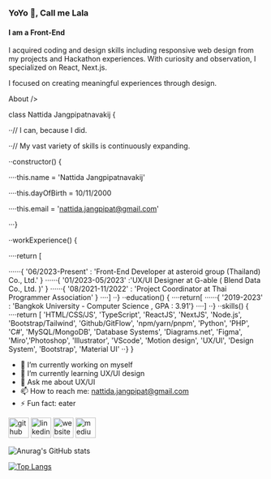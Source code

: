 ### YoYo 👋, Call me Lala
#### I am a Front-End
I acquired coding and design skills including responsive web design from my projects and Hackathon experiences. With curiosity and observation, I specialized on React, Next.js.

I focused on creating meaningful experiences through design.

About />

class Nattida Jangpipatnavakij {

··// I can, because I did.

··// My vast variety of skills is continuously expanding.

··constructor() {

····this.name = 'Nattida Jangpipatnavakij'

····this.dayOfBirth = 10/11/2000

····this.email = 'nattida.jangpipat@gmail.com'

···}

··workExperience() {

····return [

······{ '06/2023-Present' : 'Front-End Developer at asteroid group (Thailand) Co., Ltd.' }
······{ '01/2023-05/2023' :'UX/UI Designer at G-able ( Blend Data Co., Ltd. )' }
······{ '08/2021-11/2022' : 'Project Coordinator at Thai Programmer Association' }
····]
··}
··education() {
····return[
······{ '2019-2023' : 'Bangkok University - Computer Science , GPA : 3.91'}
····]
··}
··skills() {
····return [
'HTML/CSS/JS', 'TypeScript', 'ReactJS', 'NextJS', 'Node.js', 'Bootstrap/Tailwind', 'Github/GitFlow', 'npm/yarn/pnpm', 'Python', 'PHP', 'C#', 'MySQL/MongoDB', 'Database Systems', 'Diagrams.net', 'Figma', 'Miro','Photoshop', 'Illustrator', 'VScode', 'Motion design', 'UX/UI', 'Design System', 'Bootstrap', 'Material UI'
··}
}



- 🔭 I’m currently working on myself 
- 🌱 I’m currently learning UX/UI design 
- 💬 Ask me about UX/UI 
- 📫 How to reach me: nattida.jangpipat@gmail.com 
- ⚡ Fun fact: eater 


[<img src='https://cdn.jsdelivr.net/npm/simple-icons@3.0.1/icons/github.svg' alt='github' height='40'>](https://github.com/https://github.com/LaLaStalin )  [<img src='https://cdn.jsdelivr.net/npm/simple-icons@3.0.1/icons/linkedin.svg' alt='linkedin' height='40'>](https://www.linkedin.com/in/https://www.linkedin.com/in/nattidajang//)  [<img src='https://cdn.jsdelivr.net/npm/simple-icons@3.0.1/icons/icloud.svg' alt='website' height='40'>](https://lalanattida.wixsite.com/nattidajang/home)  [<img src='https://cdn.jsdelivr.net/npm/simple-icons@3.0.1/icons/medium.svg' alt='medium' height='40'>](https://medium.com/@lalanattida)  



![Anurag's GitHub stats](https://github-readme-stats.vercel.app/api?username=LalaStalin&show_icons=true&theme=radical)


[![Top Langs](https://github-readme-stats.vercel.app/api/top-langs/?username=LalaStalin&layout=compact)](https://github.com/anuraghazra/github-readme-stats)

